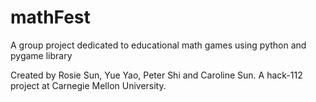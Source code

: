 # mathFest
A group project dedicated to educational math games using python and pygame library

Created by Rosie Sun, Yue Yao, Peter Shi and Caroline Sun.
A hack-112 project at Carnegie Mellon University.
